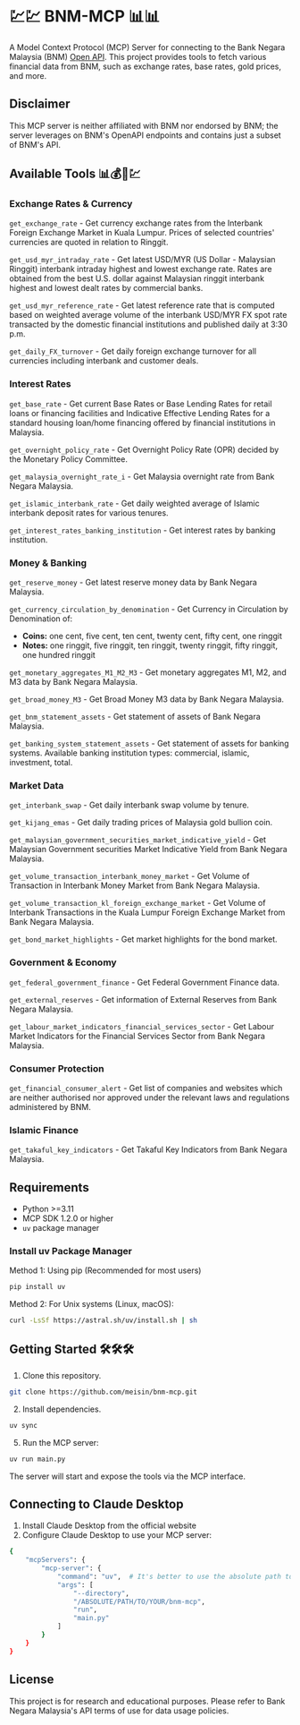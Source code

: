 # 💹💹 BNM-MCP 📊📊

A Model Context Protocol (MCP) Server for connecting to the Bank Negara Malaysia (BNM) [Open API](https://apikijangportal.bnm.gov.my/openapi).
This project provides tools to fetch various financial data from BNM, such as exchange rates, base rates, gold prices, and more.

## Disclaimer
This MCP server is neither affiliated with BNM nor endorsed by BNM; the server leverages on BNM's OpenAPI endpoints and contains just a subset of BNM's API. 

## Available Tools 📊💰🏦💹

### Exchange Rates & Currency

`get_exchange_rate` - Get currency exchange rates from the Interbank Foreign Exchange Market in Kuala Lumpur. Prices of selected countries' currencies are quoted in relation to Ringgit.

`get_usd_myr_intraday_rate` - Get latest USD/MYR (US Dollar - Malaysian Ringgit) interbank intraday highest and lowest exchange rate. Rates are obtained from the best U.S. dollar against Malaysian ringgit interbank highest and lowest dealt rates by commercial banks.

`get_usd_myr_reference_rate` - Get latest reference rate that is computed based on weighted average volume of the interbank USD/MYR FX spot rate transacted by the domestic financial institutions and published daily at 3:30 p.m.

`get_daily_FX_turnover` - Get daily foreign exchange turnover for all currencies including interbank and customer deals.

### Interest Rates

`get_base_rate` - Get current Base Rates or Base Lending Rates for retail loans or financing facilities and Indicative Effective Lending Rates for a standard housing loan/home financing offered by financial institutions in Malaysia.

`get_overnight_policy_rate` - Get Overnight Policy Rate (OPR) decided by the Monetary Policy Committee.

`get_malaysia_overnight_rate_i` - Get Malaysia overnight rate from Bank Negara Malaysia.

`get_islamic_interbank_rate` - Get daily weighted average of Islamic interbank deposit rates for various tenures.

`get_interest_rates_banking_institution` - Get interest rates by banking institution.

### Money & Banking

`get_reserve_money` - Get latest reserve money data by Bank Negara Malaysia.

`get_currency_circulation_by_denomination` - Get Currency in Circulation by Denomination of:
- **Coins:** one cent, five cent, ten cent, twenty cent, fifty cent, one ringgit
- **Notes:** one ringgit, five ringgit, ten ringgit, twenty ringgit, fifty ringgit, one hundred ringgit

`get_monetary_aggregates_M1_M2_M3` - Get monetary aggregates M1, M2, and M3 data by Bank Negara Malaysia.

`get_broad_money_M3` - Get Broad Money M3 data by Bank Negara Malaysia.

`get_bnm_statement_assets` - Get statement of assets of Bank Negara Malaysia.

`get_banking_system_statement_assets` - Get statement of assets for banking systems. Available banking institution types: commercial, islamic, investment, total.

### Market Data
`get_interbank_swap` - Get daily interbank swap volume by tenure.

`get_kijang_emas` - Get daily trading prices of Malaysia gold bullion coin.

`get_malaysian_government_securities_market_indicative_yield` - Get Malaysian Government securities Market Indicative Yield from Bank Negara Malaysia.

`get_volume_transaction_interbank_money_market` - Get Volume of Transaction in Interbank Money Market from Bank Negara Malaysia.

`get_volume_transaction_kl_foreign_exchange_market` - Get Volume of Interbank Transactions in the Kuala Lumpur Foreign Exchange Market from Bank Negara Malaysia.

`get_bond_market_highlights` - Get market highlights for the bond market.

### Government & Economy

`get_federal_government_finance` - Get Federal Government Finance data.

`get_external_reserves` - Get information of External Reserves from Bank Negara Malaysia.

`get_labour_market_indicators_financial_services_sector` - Get Labour Market Indicators for the Financial Services Sector from Bank Negara Malaysia.

### Consumer Protection

`get_financial_consumer_alert` - Get list of companies and websites which are neither authorised nor approved under the relevant laws and regulations administered by BNM.

### Islamic Finance
 `get_takaful_key_indicators` - Get Takaful Key Indicators from Bank Negara Malaysia.

## Requirements

- Python >=3.11
- MCP SDK 1.2.0 or higher
- `uv` package manager

### Install uv Package Manager

Method 1: Using pip (Recommended for most users)
```sh
pip install uv
```
Method 2: For Unix systems (Linux, macOS):
```sh
curl -LsSf https://astral.sh/uv/install.sh | sh
```

## Getting Started 🛠️🛠️🛠️

1. Clone this repository.
```sh
git clone https://github.com/meisin/bnm-mcp.git
```

2. Install dependencies.
```sh
uv sync
```

5. Run the MCP server:

```sh
uv run main.py
```

The server will start and expose the tools via the MCP interface.

## Connecting to Claude Desktop
1. Install Claude Desktop from the official website
2. Configure Claude Desktop to use your MCP server:
```sh
{
    "mcpServers": {
        "mcp-server": {
            "command": "uv",  # It's better to use the absolute path to the uv command
            "args": [
                "--directory",
                "/ABSOLUTE/PATH/TO/YOUR/bnm-mcp",
                "run",
                "main.py"
            ]
        }
    }
}
```

## License

This project is for research and educational purposes. Please refer to Bank Negara Malaysia's API terms of use for data usage policies.
